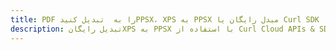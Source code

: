 ---title: PDF را به  تبدیل کنیدPPSX، XPS به PPSX مبدل رایگان یا Curl SDKdescription: تبدیل رایگانXPS به PPSX با استفاده از Curl Cloud APIs & SDK همچنین اسناد PDF را در Cloud ایجاد، ویرایش و رندر کنید.---